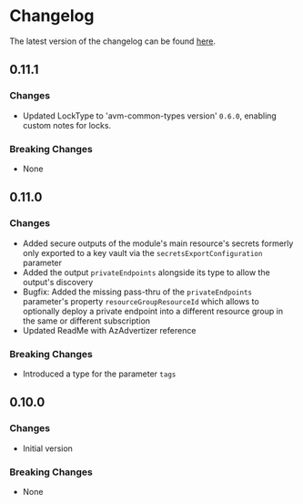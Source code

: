 # Changelog

The latest version of the changelog can be found [here](https://github.com/Azure/bicep-registry-modules/blob/main/avm/res/search/search-service/CHANGELOG.md).

## 0.11.1

### Changes

- Updated LockType to 'avm-common-types version' `0.6.0`, enabling custom notes for locks.

### Breaking Changes

- None

## 0.11.0

### Changes

- Added secure outputs of the module's main resource's secrets formerly only exported to a key vault via the `secretsExportConfiguration` parameter
- Added the output `privateEndpoints` alongside its type to allow the output's discovery
- Bugfix: Added the missing pass-thru of the `privateEndpoints` parameter's property `resourceGroupResourceId` which allows to optionally deploy a private endpoint into a different resource group in the same or different subscription
- Updated ReadMe with AzAdvertizer reference

### Breaking Changes

- Introduced a type for the parameter `tags`

## 0.10.0

### Changes

- Initial version

### Breaking Changes

- None
